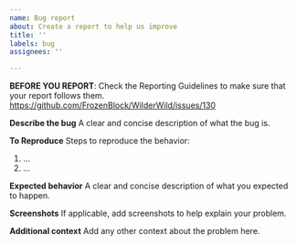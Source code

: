```yaml
---
name: Bug report
about: Create a report to help us improve
title: ''
labels: bug
assignees: ''

---
```


**BEFORE YOU REPORT**: Check the Reporting Guidelines to make sure that your report follows them.  https://github.com/FrozenBlock/WilderWild/issues/130

**Describe the bug**
A clear and concise description of what the bug is.

**To Reproduce**
Steps to reproduce the behavior:
1. ...
2. ...

**Expected behavior**
A clear and concise description of what you expected to happen.

**Screenshots**
If applicable, add screenshots to help explain your problem.

**Additional context**
Add any other context about the problem here.
